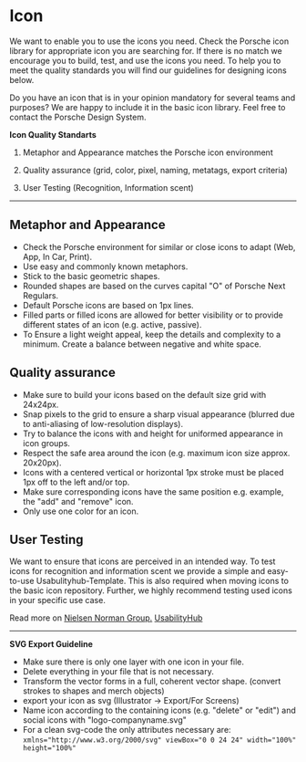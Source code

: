 # Icon

We want to enable you to use the icons you need. Check the Porsche icon library for appropriate icon you are searching for. If there is no match we encourage you to build,  test, and use the icons you need. To help you to meet the quality standards you will find our guidelines for designing icons below.

Do you have an icon that is in your opinion mandatory for several teams and purposes? We are happy to include it in the basic icon library. Feel free to contact the Porsche Design System.


**Icon Quality Standarts**

1. Metaphor and Appearance matches the Porsche icon environment

2. Quality assurance (grid, color, pixel, naming, metatags, export criteria)

3. User Testing (Recognition, Information scent)

---

## Metaphor and Appearance

- Check the Porsche environment for similar or close icons to adapt (Web, App, In Car, Print).
- Use easy and commonly known metaphors.
- Stick to the basic geometric shapes.
- Rounded shapes are based on the curves capital "O" of Porsche Next Regulars.
- Default Porsche icons are based on 1px lines.
- Filled parts or filled icons are allowed for better visibility or to provide different states of an icon (e.g. active, passive).
- To Ensure a light weight appeal, keep the details and complexity to a minimum. Create a balance between negative and white space.

## Quality assurance

- Make sure to build your icons based on the default size grid with 24x24px. 
- Snap pixels to the grid to ensure a sharp visual appearance (blurred due to anti-aliasing of low-resolution displays).
- Try to balance the icons with and height for uniformed appearance in icon groups.
- Respect the safe area around the icon (e.g. maximum icon size approx. 20x20px).
- Icons with a centered vertical or horizontal 1px stroke must be placed 1px off to the left and/or top.
- Make sure corresponding icons have the same position e.g. example, the "add" and "remove" icon.
- Only use one color for an icon.

## User Testing

We want to ensure that icons are perceived in an intended way. To test icons for recognition and information scent we provide a simple and easy-to-use Usabulityhub-Template. This is also required when moving icons to the basic icon repository. Further, we highly recommend testing used icons in your specific use case.

Read more on 
[Nielsen Norman Group.](https://www.nngroup.com/articles/icon-testing/)
[UsabilityHub](https://usabilityhub.com/examples/easiest-icon-to-understand)


---

**SVG Export Guideline**

- Make sure there is only one layer with one icon in your file.
- Delete everything in your file that is not necessary.
- Transform the vector forms in a full, coherent vector shape. (convert strokes to shapes and merch objects)
- export your icon as svg (Illustrator -> Export/For Screens)
- Name icon according to the containing icons (e.g. "delete" or "edit") and social icons with "logo-companyname.svg"
- For a clean svg-code the only attributes necessary are: `xmlns="http://www.w3.org/2000/svg" viewBox="0 0 24 24" width="100%" height="100%"` 
